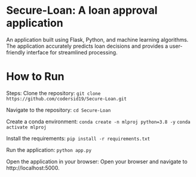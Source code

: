 # Secure-Loan: A loan approval application
An application built using Flask, Python, and machine learning algorithms. The application accurately predicts loan decisions and provides a user-friendly interface for streamlined processing.

# How to Run
Steps:
Clone the repository: 
`git clone https://github.com/codersid19/Secure-Loan.git`

Navigate to the repository:
`cd Secure-Loan`

Create a conda environment:
`conda create -n mlproj python=3.8 -y`
`conda activate mlproj`

Install the requirements:
`pip install -r requirements.txt`

Run the application:
`python app.py`

Open the application in your browser:
Open your browser and navigate to http://localhost:5000.
